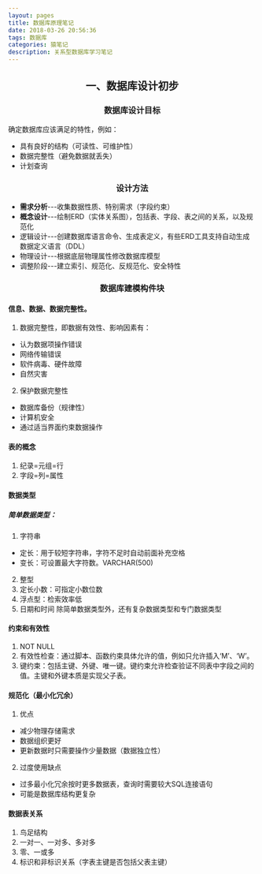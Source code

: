 ```yaml
---
layout: pages
title: 数据库原理笔记
date: 2018-03-26 20:56:36
tags: 数据库
categories: 猿笔记
description: 关系型数据库学习笔记
---
```


## <center>一、数据库设计初步</center>
### <center>数据库设计目标
确定数据库应该满足的特性，例如：
+ 具有良好的结构（可读性、可维护性）
+ 数据完整性（避免数据就丢失）
+ 计划查询

### <center>设计方法
+ **需求分析**---收集数据性质、特别需求（字段约束）
+ **概念设计**---绘制ERD（实体关系图），包括表、字段、表之间的关系，以及规范化
+ 逻辑设计---创建数据库语言命令、生成表定义，有些ERD工具支持自动生成数据定义语言（DDL）
+ 物理设计---根据底层物理属性修改数据库模型
+ 调整阶段---建立索引、规范化、反规范化、安全特性

###  <center>数据库建模构件块
#### 信息、数据、数据完整性。
1. 数据完整性，即数据有效性、影响因素有：
  + 认为数据项操作错误
  + 网络传输错误
  + 软件病毒、硬件故障
  + 自然灾害
2. 保护数据完整性
  + 数据库备份（规律性）
  + 计算机安全
  + 通过适当界面约束数据操作

#### 表的概念
1. 纪录=元组=行
1. 字段=列=属性

#### 数据类型
##### 简单数据类型：
1. 字符串
  + 定长：用于较短字符串，字符不足时自动前面补充空格
  + 变长：可设置最大字符数。VARCHAR(500)
2. 整型
3. 定长小数：可指定小数位数
4. 浮点型：检索效率低
5. 日期和时间
除简单数据类型外，还有复杂数据类型和专门数据类型

#### 约束和有效性
1. NOT NULL
1. 有效性检查：通过脚本、函数约束具体允许的值，例如只允许插入‘M’、‘W’。
1. 键约束：包括主键、外键、唯一键。键约束允许检查验证不同表中字段之间的值。主键和外键本质是实现父子表。

#### 规范化（最小化冗余）
1. 优点
  + 减少物理存储需求
  + 数据组织更好
  + 更新数据时只需要操作少量数据（数据独立性）
2. 过度使用缺点
  + 过多最小化冗余按时更多数据表，查询时需要较大SQL连接语句
  + 可能是数据库结构更复杂

#### 数据表关系
1. 鸟足结构
1. 一对一、一对多、多对多
1. 零、一或多
1. 标识和非标识关系（字表主键是否包括父表主键）
